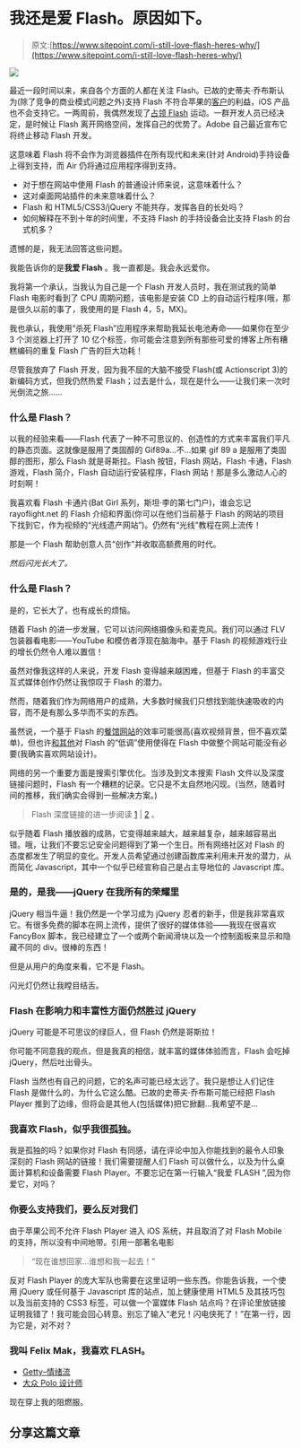 # 我还是爱 Flash。原因如下。

> 原文:[https://www.sitepoint.com/i-still-love-flash-heres-why/](https://www.sitepoint.com/i-still-love-flash-heres-why/)

![](../Images/e73d193dc3d80d40527b904612fe3b69.png)

最近一段时间以来，来自各个方面的人都在关注 Flash。已故的史蒂夫·乔布斯认为(除了竞争的商业模式问题之外)支持 Flash 不符合苹果的[客户](http://flash4ipad.com/)的利益，iOS 产品也不会支持它。一两周前，我偶然发现了[占领 Flash](http://occupyflash.org/) 运动。一群开发人员已经决定，是时候让 Flash 离开网络空间，发挥自己的优势了。Adobe 自己最近宣布它将终止移动 Flash 开发。

这意味着 Flash 将不会作为浏览器插件在所有现代和未来(针对 Android)手持设备上得到支持，而 Air 仍将通过应用程序得到支持。

*   对于想在网站中使用 Flash 的普通设计师来说，这意味着什么？
*   这对桌面网站插件的未来意味着什么？
*   Flash 和 HTML5/CSS3/jQuery 不能共存，发挥各自的长处吗？
*   如何解释在不到十年的时间里，不支持 Flash 的手持设备会比支持 Flash 的台式机多？

遗憾的是，我无法回答这些问题。

我能告诉你的是**我爱 Flash** 。我一直都是。我会永远爱你。

我将第一个承认，当我认为自己是一个 Flash 开发人员时，我在测试我的简单 Flash 电影时看到了 CPU 周期问题，该电影是安装 CD 上的自动运行程序(哦，那是很久以前的事了，我使用的是 Flash 4，5，MX)。

我也承认，我使用“杀死 Flash”应用程序来帮助我延长电池寿命——如果你在至少 3 个浏览器上打开了 10 亿个标签，你可能会注意到所有那些可爱的博客上所有糟糕编码的重复 Flash 广告的巨大功耗！

尽管我放弃了 Flash 开发，因为我不屈的大脑不接受 Flash(或 Actionscript 3)的新编码方式，但我仍然热爱 Flash；过去是什么，现在是什么——让我们来一次时光倒流之旅……

### 什么是 Flash？

以我的经验来看——Flash 代表了一种不可思议的、创造性的方式来丰富我们平凡的静态页面。这就像是服用了类固醇的 Gif89a…不…如果 gif 89 a 是服用了类固醇的图形，那么 Flash 就是哥斯拉。Flash 按钮，Flash 网站，Flash 卡通，Flash 游戏，Flash 简介，Flash 自动运行安装程序，Flash 网站！那是多么激动人心的时刻啊！

我喜欢看 Flash 卡通片(Bat Girl 系列，斯坦·李的第七门户)，谁会忘记 rayoflight.net 的 Flash 介绍和界面(你可以在他们当前基于 Flash 的网站的项目下找到它，作为视频的“光线遗产网站”)。仍然有“光线”教程在网上流传！

那是一个 Flash 帮助创意人员“创作”并收取高额费用的时代。

*然后闪光长大了。*

### **什么是 Flash？**

是的，它长大了，也有成长的烦恼。

随着 Flash 的进一步发展，它可以访问网络摄像头和麦克风。我们可以通过 FLV 包装器看电影——YouTube 和模仿者浮现在脑海中。基于 Flash 的视频游戏行业的增长仍然令人难以置信！

虽然对像我这样的人来说，开发 Flash 变得越来越困难，但基于 Flash 的丰富交互式媒体创作仍然让我惊叹于 Flash 的潜力。

然而，随着我们作为网络用户的成熟，大多数时候我们只想找到能快速吸收的内容，而不是有那么多华而不实的东西。

虽然说，一个基于 Flash 的[餐馆网站](http://www.lalunabistro.com.au)的效率可能很高(喜欢视频背景，但不喜欢菜单)，但也许[和其他](http://www.france-soir.com.au/)对 Flash 的“低调”使用使得在 Flash 中做整个网站可能没有必要(我确实喜欢网站设计)。

网络的另一个重要方面是搜索引擎优化。当涉及到文本搜索 Flash 文件以及深度链接问题时，Flash 有一个糟糕的记录。它只是不太自然地闪现。(当然，随着时间的推移，我们确实会得到一些解决方案。)

> Flash 深度链接的进一步阅读 [1](http://www.adobe.com/devnet/flash/articles/deep_linking.html) | [2](http://www.asual.com/swfaddress/) 。

似乎随着 Flash 播放器的成熟，它变得越来越大，越来越复杂，越来越容易出错。哦，让我们不要忘记安全问题得到了第一个生日。所有网络社区对 Flash 的态度都发生了明显的变化。开发人员希望通过创建函数库来利用未开发的潜力，从而简化 Javascript，其中一个似乎已经宣称自己是占主导地位的 Javascript 库。

### **是的，是我——jQuery 在我所有的荣耀里**

jQuery 相当牛逼！我仍然是一个学习成为 jQuery 忍者的新手，但是我非常喜欢它。有很多免费的脚本在网上流传，提供了很好的媒体体验——我现在很喜欢 FancyBox 脚本，我已经建立了一个或两个新闻滑块以及一个控制面板来显示和隐藏不同的 div。很棒的东西！

但是从用户的角度来看，它不是 Flash。

闪光灯仍然让我瞠目结舌。

### **Flash 在影响力和丰富性方面仍然胜过 jQuery**

jQuery 可能是不可思议的绿巨人，但 Flash 仍然是哥斯拉！

你可能不同意我的观点，但是我真的相信，就丰富的媒体体验而言，Flash 会吃掉 jQuery，然后吐出骨头。

Flash 当然也有自己的问题，它的名声可能已经太远了。我只是想让人们记住 Flash 是做什么的，为什么它这么酷。已故的史蒂夫·乔布斯可能已经把 Flash Player 推到了边缘，但将会是其他人(包括媒体)把它掀翻…我希望不是…

### 我喜欢 Flash，似乎我很孤独。

我是孤独的吗？如果你对 Flash 有同感，请在评论中加入你能找到的最令人印象深刻的 Flash 网站的链接！我们需要提醒人们 Flash 可以做什么，以及为什么桌面计算机和设备需要 Flash Player。不要忘记在第一行输入“我爱 FLASH ”,因为你爱它，对吗？

### 你要么支持我们，要么反对我们

由于苹果公司不允许 Flash Player 进入 iOS 系统，并且取消了对 Flash Mobile 的支持，所以没有中间地带。引用一部著名电影

> “现在谁想回家…谁想和我一起去！”

反对 Flash Player 的庞大军队也需要在这里证明一些东西。你能告诉我，一个使用 jQuery 或任何基于 Javascript 库的站点，加上健康使用 HTML5 及其技巧包以及当前支持的 CSS3 标签，可以做一个富媒体 Flash 站点吗？在评论里放链接证明我错了！我可能会回心转意。别忘了输入“老兄！闪电侠死了！”在第一行，因为它是，对不对？

### **我叫 Felix Mak，我喜欢 FLASH。**

*   [Getty–情绪流](http://moodstream.gettyimages.com/)
*   [大众 Polo 设计师](http://central.volkswagen.com/etc/medialib/vwcms/virtualmaster/cml/models/polo/polo_2009/webspecial/polo_me/html.Par.0001.File.html?culture=en_COM)

现在穿上我的阻燃服。

## 分享这篇文章